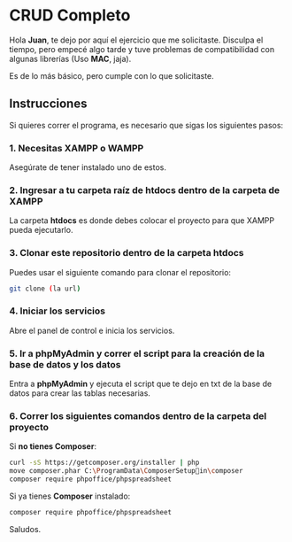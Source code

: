 
# CRUD Completo

Hola **Juan**, te dejo por aquí el ejercicio que me solicitaste. Disculpa el tiempo, pero empecé algo tarde y tuve problemas de compatibilidad con algunas librerías (Uso **MAC**, jaja).

Es de lo más básico, pero cumple con lo que solicitaste.

## Instrucciones

Si quieres correr el programa, es necesario que sigas los siguientes pasos:

### 1. Necesitas **XAMPP** o **WAMPP**
Asegúrate de tener instalado uno de estos.

### 2. Ingresar a tu carpeta raíz de **htdocs** dentro de la carpeta de XAMPP
La carpeta **htdocs** es donde debes colocar el proyecto para que XAMPP pueda ejecutarlo.

### 3. Clonar este repositorio dentro de la carpeta **htdocs**
Puedes usar el siguiente comando para clonar el repositorio:

```bash
git clone (la url)
```

### 4. Iniciar los servicios
Abre el panel de control e inicia los servicios.

### 5. Ir a **phpMyAdmin** y correr el script para la creación de la base de datos y los datos
Entra a **phpMyAdmin** y ejecuta el script que te dejo en txt de la base de datos para crear las tablas necesarias.

### 6. Correr los siguientes comandos dentro de la carpeta del proyecto

Si **no tienes Composer**:

```bash
curl -sS https://getcomposer.org/installer | php
move composer.phar C:\ProgramData\ComposerSetupin\composer
composer require phpoffice/phpspreadsheet
```

Si ya tienes **Composer** instalado:

```bash
composer require phpoffice/phpspreadsheet
```

Saludos.
